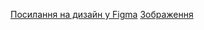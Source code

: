 [Посилання на дизайн у Figma](https://www.figma.com/design/JiPVqu4aLwueGx1QTVASuI/Figma_LOGO_Stuienko_IPZ-2.03?node-id=0-1&p=f&t=RcUMrewXEtTMmKLj-0)
[Зображення](Figma.svg)
